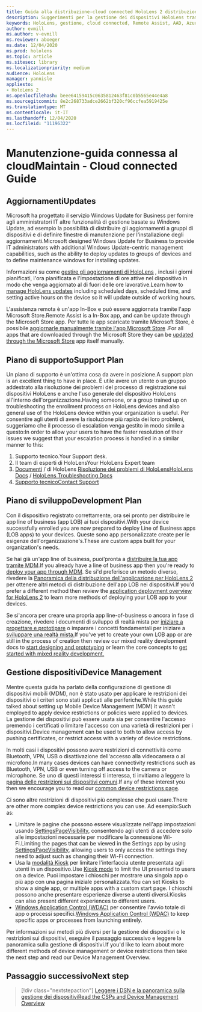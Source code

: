 ```yaml
---
title: Guida alla distribuzione-cloud connected HoloLens 2 distribuzione in scala con assistenza remota-Mantieni
description: Suggerimenti per la gestione dei dispositivi HoloLens tramite una rete connessa al cloud
keywords: HoloLens, gestione, cloud connected, Remote Assist, AAD, Azure AD, MDM, gestione di dispositivi mobili
author: evmill
ms.author: v-evmill
ms.reviewer: aboeger
ms.date: 12/04/2020
ms.prod: hololens
ms.topic: article
ms.sitesec: library
ms.localizationpriority: medium
audience: HoloLens
manager: yannisle
appliesto:
- HoloLens 2
ms.openlocfilehash: beee64159415c0635812463f81c0b5565e44e4a8
ms.sourcegitcommit: 8e2c268733adce2662bf320cf96ccfea5919425e
ms.translationtype: MT
ms.contentlocale: it-IT
ms.lasthandoff: 12/04/2020
ms.locfileid: "11196322"
---
```

# <span data-ttu-id="db3dc-104">Manutenzione-guida connessa al cloud</span><span class="sxs-lookup"><span data-stu-id="db3dc-104">Maintain - Cloud connected Guide</span></span>

## <span data-ttu-id="db3dc-105">Aggiornamenti</span><span class="sxs-lookup"><span data-stu-id="db3dc-105">Updates</span></span>

<span data-ttu-id="db3dc-106">Microsoft ha progettato il servizio Windows Update for Business per fornire agli amministratori IT altre funzionalità di gestione basate su Windows Update, ad esempio la possibilità di distribuire gli aggiornamenti a gruppi di dispositivi e di definire finestre di manutenzione per l'installazione degli aggiornamenti.</span><span class="sxs-lookup"><span data-stu-id="db3dc-106">Microsoft designed Windows Update for Business to provide IT administrators with additional Windows Update-centric management capabilities, such as the ability to deploy updates to groups of devices and to define maintenance windows for installing updates.</span></span>

<span data-ttu-id="db3dc-107">Informazioni su come [gestire gli aggiornamenti di HoloLens](https://docs.microsoft.com/hololens/hololens-updates) , inclusi i giorni pianificati, l'ora pianificata e l'impostazione di ore attive nel dispositivo in modo che venga aggiornato al di fuori delle ore lavorative.</span><span class="sxs-lookup"><span data-stu-id="db3dc-107">Learn how to [manage HoloLens updates](https://docs.microsoft.com/hololens/hololens-updates) including scheduled days, scheduled time, and setting active hours on the device so it will update outside of working hours.</span></span>

<span data-ttu-id="db3dc-108">L'assistenza remota è un'app In-Box e può essere aggiornata tramite l'app Microsoft Store.</span><span class="sxs-lookup"><span data-stu-id="db3dc-108">Remote Assist is a In-Box app, and can be update through the Microsoft Store app.</span></span> <span data-ttu-id="db3dc-109">Per tutte le app scaricate tramite Microsoft Store, è possibile [aggiornarle manualmente tramite l'app Microsoft Store](https://docs.microsoft.com/hololens/holographic-store-apps#update-apps) .</span><span class="sxs-lookup"><span data-stu-id="db3dc-109">For all apps that are downloaded through the Microsoft Store they can be [updated through the Microsoft Store](https://docs.microsoft.com/hololens/holographic-store-apps#update-apps) app itself manually.</span></span>

## <span data-ttu-id="db3dc-110">Piano di supporto</span><span class="sxs-lookup"><span data-stu-id="db3dc-110">Support Plan</span></span>

<span data-ttu-id="db3dc-111">Un piano di supporto è un'ottima cosa da avere in posizione.</span><span class="sxs-lookup"><span data-stu-id="db3dc-111">A support plan is an excellent thing to have in place.</span></span> <span data-ttu-id="db3dc-112">È utile avere un utente o un gruppo addestrato alla risoluzione dei problemi del processo di registrazione sui dispositivi HoloLens e anche l'uso generale del dispositivo HoloLens all'interno dell'organizzazione.</span><span class="sxs-lookup"><span data-stu-id="db3dc-112">Having someone, or a group trained up on troubleshooting the enrollment process on HoloLens devices and also general use of the HoloLens device within your organization is useful.</span></span> <span data-ttu-id="db3dc-113">Per consentire agli utenti di avere la risoluzione più rapida dei loro problemi, suggeriamo che il processo di escalation venga gestito in modo simile a questo:</span><span class="sxs-lookup"><span data-stu-id="db3dc-113">In order to allow your users to have the faster resolution of their issues we suggest that your escalation process is handled in a similar manner to this:</span></span>

1. <span data-ttu-id="db3dc-114">Supporto tecnico.</span><span class="sxs-lookup"><span data-stu-id="db3dc-114">Your Support desk.</span></span>
2. <span data-ttu-id="db3dc-115">Il team di esperti di HoloLens</span><span class="sxs-lookup"><span data-stu-id="db3dc-115">Your HoloLens Expert team</span></span>
3. <span data-ttu-id="db3dc-116">[Documenti](https://docs.microsoft.com/hololens/)  /  di HoloLens [Risoluzione dei problemi di HoloLens](https://docs.microsoft.com/hololens/hololens-troubleshooting)</span><span class="sxs-lookup"><span data-stu-id="db3dc-116">[HoloLens Docs](https://docs.microsoft.com/hololens/) / [HoloLens Troubleshooting Docs](https://docs.microsoft.com/hololens/hololens-troubleshooting)</span></span>
4. [<span data-ttu-id="db3dc-117">Supporto tecnico</span><span class="sxs-lookup"><span data-stu-id="db3dc-117">Contact Support</span></span>](https://support.serviceshub.microsoft.com/supportforbusiness/create?sapId=e9391227-fa6d-927b-0fff-f96288631b8f)

## <span data-ttu-id="db3dc-118">Piano di sviluppo</span><span class="sxs-lookup"><span data-stu-id="db3dc-118">Development Plan</span></span>

<span data-ttu-id="db3dc-119">Con il dispositivo registrato correttamente, ora sei pronto per distribuire le app line of business (app LOB) ai tuoi dispositivi.</span><span class="sxs-lookup"><span data-stu-id="db3dc-119">With your device successfully enrolled you are now prepared to deploy Line of Business apps (LOB apps) to your devices.</span></span> <span data-ttu-id="db3dc-120">Queste sono app personalizzate create per le esigenze dell'organizzazione&#39;s.</span><span class="sxs-lookup"><span data-stu-id="db3dc-120">These are custom apps built for your organization&#39;s needs.</span></span>

<span data-ttu-id="db3dc-121">Se hai già un'app line of business, puoi&#39;pronta a [distribuire la tua app tramite MDM](https://docs.microsoft.com/hololens/app-deploy-intune).</span><span class="sxs-lookup"><span data-stu-id="db3dc-121">If you already have a line of business app then you&#39;re ready to [deploy your app through MDM](https://docs.microsoft.com/hololens/app-deploy-intune).</span></span> <span data-ttu-id="db3dc-122">Se si&#39;d preferisce un metodo diverso, rivedere la [Panoramica della distribuzione dell'applicazione per HoloLens 2](https://docs.microsoft.com/hololens/app-deploy-overview) per ottenere altri metodi di distribuzione dell'app LOB nei dispositivi.</span><span class="sxs-lookup"><span data-stu-id="db3dc-122">If you&#39;d prefer a different method then review the [application deployment overview for HoloLens 2](https://docs.microsoft.com/hololens/app-deploy-overview) to learn more methods of deploying your LOB app to your devices.</span></span>

<span data-ttu-id="db3dc-123">Se si&#39;ancora per creare una propria app line-of-business o ancora in fase di creazione, rivedere i documenti di sviluppo di realtà mista per [iniziare a progettare e prototipare](https://docs.microsoft.com/windows/mixed-reality/design/design) o imparare i concetti fondamentali per iniziare a [sviluppare una realtà mista.](https://docs.microsoft.com/windows/mixed-reality/discover/get-started-with-mr)</span><span class="sxs-lookup"><span data-stu-id="db3dc-123">If you&#39;ve yet to create your own LOB app or are still in the process of creation then review our mixed reality development docs to [start designing and prototyping](https://docs.microsoft.com/windows/mixed-reality/design/design) or learn the core concepts to [get started with mixed reality development.](https://docs.microsoft.com/windows/mixed-reality/discover/get-started-with-mr)</span></span>

## <span data-ttu-id="db3dc-124">Gestione dispositivi</span><span class="sxs-lookup"><span data-stu-id="db3dc-124">Device Management</span></span> 

<span data-ttu-id="db3dc-125">Mentre questa guida ha parlato della configurazione di gestione di dispositivi mobili (MDM), non è stato usato per applicare le restrizioni dei dispositivi o i criteri sono stati applicati alle periferiche.</span><span class="sxs-lookup"><span data-stu-id="db3dc-125">While this guide talked about setting up Mobile Device Management (MDM) it wasn't employed to apply device restrictions or policies were applied to devices.</span></span> <span data-ttu-id="db3dc-126">La gestione dei dispositivi può essere usata sia per consentire l'accesso premendo i certificati o limitare l'accesso con una varietà di restrizioni per i dispositivi.</span><span class="sxs-lookup"><span data-stu-id="db3dc-126">Device management can be used to both to allow access by pushing certificates, or restrict access with a variety of device restrictions.</span></span> 

<span data-ttu-id="db3dc-127">In molti casi i dispositivi possono avere restrizioni di connettività come Bluetooth, VPN, USB o disattivazione dell'accesso alla videocamera o al microfono.</span><span class="sxs-lookup"><span data-stu-id="db3dc-127">In many cases devices can have connectivity restrictions such as Bluetooth, VPN, USB or even turning off access to the camera or microphone.</span></span> <span data-ttu-id="db3dc-128">Se uno di questi interessi ti interessa, ti invitiamo a leggere la [pagina delle restrizioni sui dispositivi comuni](hololens-common-device-restrictions.md).</span><span class="sxs-lookup"><span data-stu-id="db3dc-128">If any of these interest you then we encourage you to read our [common device restrictions page](hololens-common-device-restrictions.md).</span></span>

<span data-ttu-id="db3dc-129">Ci sono altre restrizioni di dispositivi più complesse che puoi usare.</span><span class="sxs-lookup"><span data-stu-id="db3dc-129">There are other more complex device restrictions you can use.</span></span> <span data-ttu-id="db3dc-130">Ad esempio:</span><span class="sxs-lookup"><span data-stu-id="db3dc-130">Such as:</span></span>

- <span data-ttu-id="db3dc-131">Limitare le pagine che possono essere visualizzate nell'app impostazioni usando [SettingsPageVisibility](settings-uri-list.md), consentendo agli utenti di accedere solo alle impostazioni necessarie per modificare la connessione Wi-Fi.</span><span class="sxs-lookup"><span data-stu-id="db3dc-131">Limiting the pages that can be viewed in the Settings app by using [SettingsPageVisibility](settings-uri-list.md), allowing users to only access the settings they need to adjust such as changing their Wi-Fi connection.</span></span>
- <span data-ttu-id="db3dc-132">Usa la [modalità Kiosk](hololens-kiosk.md) per limitare l'interfaccia utente presentata agli utenti in un dispositivo.</span><span class="sxs-lookup"><span data-stu-id="db3dc-132">Use [Kiosk mode](hololens-kiosk.md) to limit the UI presented to users on a device.</span></span> <span data-ttu-id="db3dc-133">Puoi impostare i chioschi per mostrare una singola app o più app con una pagina iniziale personalizzata.</span><span class="sxs-lookup"><span data-stu-id="db3dc-133">You can set Kiosks to show a single app, or multiple apps with a custom start page.</span></span> <span data-ttu-id="db3dc-134">I chioschi possono anche presentare esperienze diverse a utenti diversi.</span><span class="sxs-lookup"><span data-stu-id="db3dc-134">Kiosks can also present different experiences to different users.</span></span>  
- <span data-ttu-id="db3dc-135">[Windows Application Control (WDAC)](windows-defender-application-control-wdac.md) per consentire l'avvio totale di app o processi specifici.</span><span class="sxs-lookup"><span data-stu-id="db3dc-135">[Windows Application Control (WDAC)](windows-defender-application-control-wdac.md) to keep specific apps or processes from launching entirely.</span></span>

<span data-ttu-id="db3dc-136">Per informazioni sui metodi più diversi per la gestione dei dispositivi o le restrizioni sui dispositivi, eseguire il passaggio successivo e leggere la panoramica sulla gestione di dispositivi.</span><span class="sxs-lookup"><span data-stu-id="db3dc-136">If you'd like to learn about more different methods of device management or device restrictions then take the next step and read our Device Management Overview.</span></span>

## <span data-ttu-id="db3dc-137">Passaggio successivo</span><span class="sxs-lookup"><span data-stu-id="db3dc-137">Next step</span></span>

> [!div class="nextstepaction"]
> [<span data-ttu-id="db3dc-138">Leggere i DSN e la panoramica sulla gestione dei dispositivi</span><span class="sxs-lookup"><span data-stu-id="db3dc-138">Read the CSPs and Device Management Overview</span></span>](hololens-csp-policy-overview.md)
